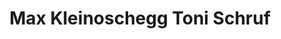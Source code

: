 ---
layout: digitalobject
title: Max Kleinoschegg Toni Schruf
medium: photograph
year: 1904
owner: Franz Josef Böhm
permanent_url: https://www.museum-joanneum.at/blog/wp-content/uploads/2019/07/max-kleinoschegg-toni-schruf-schifahren-251x350.jpg
image: media/max-kleinoschegg-toni-schruf.png
---